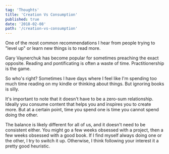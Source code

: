 ```yaml
---
tag: 'Thoughts'
title: 'Creation Vs Consumption'
published: true
date: '2018-02-08'
path: '/creation-vs-consumption'
---
```


One of the most common recommendations I hear from people trying to "level up" or learn new things is to read more.

Gary Vaynerchuk has become popular for sometimes preaching the exact opposite.  Reading and pontificating is often a waste of time.  Practitionership is the game.

So who's right?  Sometimes I have days where I feel like I'm spending too much time reading on my kindle or thinking about things.  But ignoring books is silly.

It's important to note that it doesn't have to be a zero-sum relationship.  Ideally you consume content that helps you and inspires you to create more.  But at a certain point, time you spend one is time you cannot spend doing the other.

The balance is likely different for all of us, and it doesn't need to be consistent either.  You might go a few weeks obsessed with a project, then a few weeks obsessed with a good book.  If I find myself always doing one or the other, I try to switch it up.  Otherwise, I think following your interest it a pretty good heuristic.
